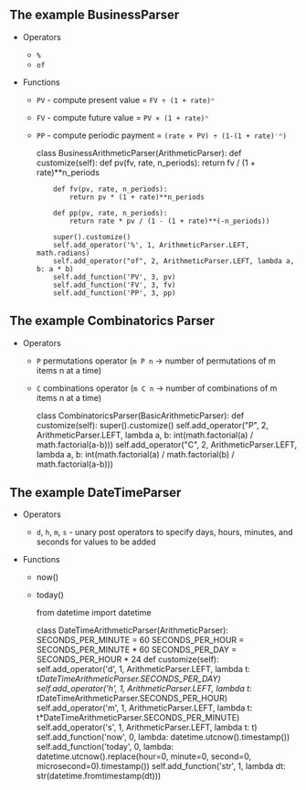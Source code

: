 ## The example BusinessParser

- Operators
  - `%`
  - `of`

- Functions
  - `PV` - compute present value = `FV ÷ (1 + rate)ⁿ`
  - `FV` - compute future value = `PV × (1 + rate)ⁿ`
  - `PP` - compute periodic payment = `(rate × PV) ÷ (1-(1 + rate)⁻ⁿ)`


    class BusinessArithmeticParser(ArithmeticParser):
        def customize(self):
            def pv(fv, rate, n_periods):
                return fv / (1 + rate)**n_periods

            def fv(pv, rate, n_periods):
                return pv * (1 + rate)**n_periods

            def pp(pv, rate, n_periods):
                return rate * pv / (1 - (1 + rate)**(-n_periods))

            super().customize()
            self.add_operator('%', 1, ArithmeticParser.LEFT, math.radians)
            self.add_operator("of", 2, ArithmeticParser.LEFT, lambda a, b: a * b)
            self.add_function('PV', 3, pv)
            self.add_function('FV', 3, fv)
            self.add_function('PP', 3, pp)


## The example Combinatorics Parser

- Operators
  - `P` permutations operator (`m P n` -> number of permutations of m items n at a time)
  - `C` combinations operator (`m C n` -> number of combinations of m items n at a time)


    class CombinatoricsParser(BasicArithmeticParser):
        def customize(self):
            super().customize()
            self.add_operator("P", 2, ArithmeticParser.LEFT, lambda a, b: int(math.factorial(a)
                                                                              / math.factorial(a-b)))
            self.add_operator("C", 2, ArithmeticParser.LEFT, lambda a, b: int(math.factorial(a)
                                                                              / math.factorial(b)
                                                                              / math.factorial(a-b)))

## The example DateTimeParser

- Operators

  - `d`, `h`, `m`, `s` - unary post operators to specify days, hours, minutes, and seconds
    for values to be added

- Functions

  - now()
  - today()
  

    from datetime import datetime

    class DateTimeArithmeticParser(ArithmeticParser):
        SECONDS_PER_MINUTE = 60
        SECONDS_PER_HOUR = SECONDS_PER_MINUTE * 60
        SECONDS_PER_DAY = SECONDS_PER_HOUR * 24
        def customize(self):
            self.add_operator('d', 1, ArithmeticParser.LEFT, lambda t: t*DateTimeArithmeticParser.SECONDS_PER_DAY)
            self.add_operator('h', 1, ArithmeticParser.LEFT, lambda t: t*DateTimeArithmeticParser.SECONDS_PER_HOUR)
            self.add_operator('m', 1, ArithmeticParser.LEFT, lambda t: t*DateTimeArithmeticParser.SECONDS_PER_MINUTE)
            self.add_operator('s', 1, ArithmeticParser.LEFT, lambda t: t)
            self.add_function('now', 0, lambda: datetime.utcnow().timestamp())
            self.add_function('today', 0, lambda: datetime.utcnow().replace(hour=0,
                                                                            minute=0,
                                                                            second=0,
                                                                            microsecond=0).timestamp())
            self.add_function('str', 1, lambda dt: str(datetime.fromtimestamp(dt)))
